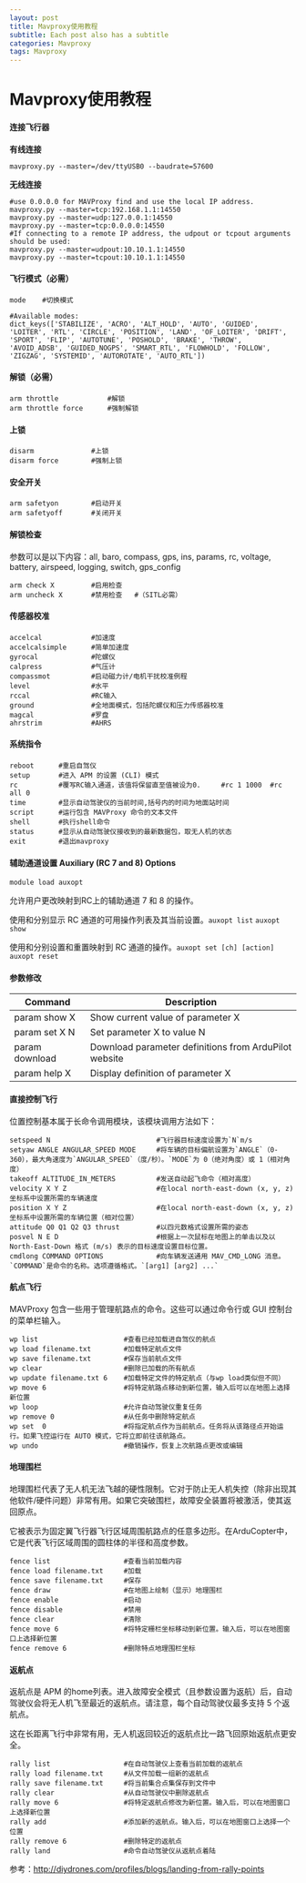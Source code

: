 ```yaml
---
layout: post
title: Mavproxy使用教程 
subtitle: Each post also has a subtitle
categories: Mavproxy
tags: Mavproxy
---
```


# Mavproxy使用教程

#### 连接飞行器

**有线连接**

```shell
mavproxy.py --master=/dev/ttyUSB0 --baudrate=57600
```

**无线连接**

```shell
#use 0.0.0.0 for MAVProxy find and use the local IP address. 
mavproxy.py --master=tcp:192.168.1.1:14550
mavproxy.py --master=udp:127.0.0.1:14550
mavproxy.py --master=tcp:0.0.0.0:14550
#If connecting to a remote IP address, the udpout or tcpout arguments should be used:
mavproxy.py --master=udpout:10.10.1.1:14550
mavproxy.py --master=tcpout:10.10.1.1:14550
```

#### 飞行模式（必需）

```
mode	#切换模式

#Available modes:  
dict_keys(['STABILIZE', 'ACRO', 'ALT_HOLD', 'AUTO', 'GUIDED', 'LOITER', 'RTL', 'CIRCLE', 'POSITION', 'LAND', 'OF_LOITER', 'DRIFT', 'SPORT', 'FLIP', 'AUTOTUNE', 'POSHOLD', 'BRAKE', 'THROW', 'AVOID_ADSB', 'GUIDED_NOGPS', 'SMART_RTL', 'FLOWHOLD', 'FOLLOW', 'ZIGZAG', 'SYSTEMID', 'AUTOROTATE', 'AUTO_RTL'])
```

#### 解锁（必需）

```
arm throttle			#解锁
arm throttle force		#强制解锁
```

#### 上锁

```
disarm				#上锁
disarm force		#强制上锁
```

#### 安全开关

```
arm safetyon		#启动开关
arm safetyoff		#关闭开关
```

#### 解锁检查

参数可以是以下内容：all, baro, compass, gps, ins, params, rc, voltage, battery, airspeed, logging, switch, gps_config

```
arm check X			#启用检查
arm uncheck X		#禁用检查	#（SITL必需）
```

#### 传感器校准

```
accelcal			#加速度
accelcalsimple		#简单加速度
gyrocal				#陀螺仪
calpress			#气压计
compassmot			#启动磁力计/电机干扰校准例程
level				#水平
rccal				#RC输入
ground				#全地面模式，包括陀螺仪和压力传感器校准
magcal				#罗盘
ahrstrim			#AHRS
```

#### 系统指令

```
reboot		#重启自驾仪
setup		#进入 APM 的设置 (CLI) 模式
rc			#覆写RC输入通道，该值将保留直至值被设为0.		#rc 1 1000	#rc all 0
time		#显示自动驾驶仪的当前时间,括号内的时间为地面站时间
script		#运行包含 MAVProxy 命令的文本文件
shell		#执行shell命令
status		#显示从自动驾驶仪接收到的最新数据包，取无人机的状态
exit		#退出mavproxy
```

#### 辅助通道设置 Auxiliary (RC 7 and 8) Options

```
module load auxopt
```

允许用户更改映射到RC上的辅助通道 7 和 8 的操作。

使用和分别显示 RC 通道的可用操作列表及其当前设置。`auxopt list` `auxopt show`

使用和分别设置和重置映射到 RC 通道的操作。`auxopt set [ch] [action]` `auxopt reset`

#### 参数修改

| **Command**    | **Description**                                       |
| -------------- | ----------------------------------------------------- |
| param show X   | Show current value of parameter X                     |
| param set X N  | Set parameter X to value N                            |
| param download | Download parameter definitions from ArduPilot website |
| param help X   | Display definition of parameter X                     |

#### 直接控制飞行

位置控制基本属于长命令调用模块，该模块调用方法如下：

```
setspeed N							#飞行器目标速度设置为`N`m/s
setyaw ANGLE ANGULAR_SPEED MODE		#将车辆的目标偏航设置为`ANGLE`（0-360），最大角速度为`ANGULAR_SPEED`（度/秒）。`MODE`为 0（绝对角度）或 1（相对角度）
takeoff ALTITUDE_IN_METERS			#发送自动起飞命令（相对高度）
velocity X Y Z						#在local north-east-down (x, y, z)坐标系中设置所需的车辆速度
position X Y Z						#在local north-east-down (x, y, z)坐标系中设置所需的车辆位置（相对位置）
attitude Q0 Q1 Q2 Q3 thrust			#以四元数格式设置所需的姿态
posvel N E D						#根据上一次鼠标在地图上的单击以及以 North-East-Down 格式 (m/s) 表示的目标速度设置目标位置。
cmdlong COMMAND OPTIONS				#向车辆发送通用 MAV_CMD_LONG 消息。`COMMAND`是命令的名称。选项遵循格式。`[arg1] [arg2] ...`
```

#### 航点飞行

MAVProxy 包含一些用于管理航路点的命令。这些可以通过命令行或 GUI 控制台的菜单栏输入。

```
wp list						#查看已经加载进自驾仪的航点
wp load filename.txt		#加载特定航点文件
wp save filename.txt		#保存当前航点文件
wp clear					#删除已加载的所有航点
wp update filename.txt 6	#加载特定文件的特定航点（与wp load类似但不同）
wp move 6					#将特定航路点移动到新位置，输入后可以在地图上选择新位置
wp loop						#允许自动驾驶仪重复任务
wp remove 0					#从任务中删除特定航点
wp set 	0					#将指定航点作为当前航点。任务将从该路径点开始运行。如果飞控运行在 AUTO 模式，它将立即前往该航路点。
wp undo						#撤销操作，恢复上次航路点更改或编辑
```

#### 地理围栏

地理围栏代表了无人机无法飞越的硬性限制。它对于防止无人机失控（除非出现其他软件/硬件问题）非常有用。如果它突破围栏，故障安全装置将被激活，使其返回原点。

它被表示为固定翼飞行器飞行区域周围航路点的任意多边形。在ArduCopter中，它是代表飞行区域周围的圆柱体的半径和高度参数。

```
fence list					#查看当前加载内容
fence load filename.txt		#加载
fence save filename.txt		#保存
fence draw					#在地图上绘制（显示）地理围栏
fence enable				#启动
fence disable				#禁用
fence clear					#清除
fence move 6				#将特定栅栏坐标移动到新位置。输入后，可以在地图窗口上选择新位置
fence remove 6				#删除特点地理围栏坐标
```

#### 返航点

返航点是 APM 的home列表。进入故障安全模式（且参数设置为返航）后，自动驾驶仪会将无人机飞至最近的返航点。请注意，每个自动驾驶仪最多支持 5 个返航点。

这在长距离飞行中非常有用，无人机返回较近的返航点比一路飞回原始返航点更安全。

```
rally list					#在自动驾驶仪上查看当前加载的返航点
rally load filename.txt		#从文件加载一组新的返航点
rally save filename.txt		#将当前集合点集保存到文件中
rally clear					#从自动驾驶仪中删除返航点
rally move 6				#将特定返航点修改为新位置。输入后，可以在地图窗口上选择新位置
rally add					#添加新的返航点。输入后，可以在地图窗口上选择一个位置
rally remove 6				#删除特定的返航点
rally land					#命令自动驾驶仪从返航点着陆
```

参考：http://diydrones.com/profiles/blogs/landing-from-rally-points

### 